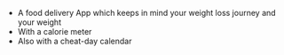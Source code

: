 - A food delivery App which keeps in mind your weight loss journey and your weight
- With a calorie meter
- Also with a cheat-day calendar
